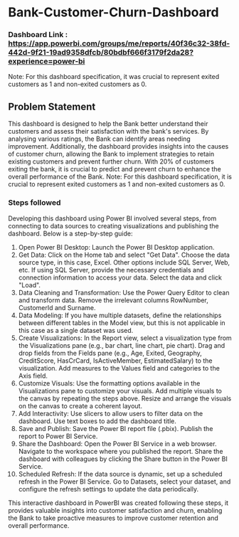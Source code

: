 # Bank-Customer-Churn-Dashboard

### Dashboard Link : https://app.powerbi.com/groups/me/reports/40f36c32-38fd-442d-9f21-19ad9358dfcb/80bdbf666f3179f2da28?experience=power-bi
Note: For this dashboard specification, it was crucial to represent exited customers as 1 and non-exited customers as 0.

## Problem Statement

This dashboard is designed to help the Bank better understand their customers and assess their satisfaction with the bank's services. By analysing various ratings, the Bank can identify areas needing improvement. Additionally, the dashboard provides insights into the causes of customer churn, allowing the Bank to implement strategies to retain existing customers and prevent further churn. With 20% of customers exiting the bank, it is crucial to predict and prevent churn to enhance the overall performance of the Bank.
Note: For this dashboard specification, it is crucial to represent exited customers as 1 and non-exited customers as 0.
 




### Steps followed 

Developing this dashboard using Power BI involved several steps, from connecting to data sources to creating visualizations and publishing the dashboard. Below is a step-by-step guide:
1.	Open Power BI Desktop: Launch the Power BI Desktop application.
2.	Get Data:
Click on the Home tab and select "Get Data".
Choose the data source type, in this case, Excel. Other options include SQL Server, Web, etc.
If using SQL Server, provide the necessary credentials and connection information to access your data.
Select the data and click "Load".
3.	Data Cleaning and Transformation:
Use the Power Query Editor to clean and transform data.
Remove the irrelevant columns RowNumber, CustomerId and Surname.
4.	Data Modeling:
If you have multiple datasets, define the relationships between different tables in the Model view, but this is not applicable in this case as a single dataset was used.
5.	Create Visualizations:
In the Report view, select a visualization type from the Visualizations pane (e.g., bar chart, line chart, pie chart).
Drag and drop fields from the Fields pane (e.g., Age, Exited, Geography, CreditScore, HasCrCard, IsActiveMember, EstimatedSalary) to the visualization.
Add measures to the Values field and categories to the Axis field.
6.	Customize Visuals:
Use the formatting options available in the Visualizations pane to customize your visuals.
Add multiple visuals to the canvas by repeating the steps above.
Resize and arrange the visuals on the canvas to create a coherent layout.
7.	Add Interactivity:
Use slicers to allow users to filter data on the dashboard.
Use text boxes to add the dashboard title.
8.	Save and Publish:
Save the Power BI report file (.pbix).
Publish the report to Power BI Service.
9.	Share the Dashboard:
Open the Power BI Service in a web browser.
Navigate to the workspace where you published the report.
Share the dashboard with colleagues by clicking the Share button in the Power BI Service.
10.	Scheduled Refresh:
If the data source is dynamic, set up a scheduled refresh in the Power BI Service.
Go to Datasets, select your dataset, and configure the refresh settings to update the data periodically.

This interactive dashboard in PowerBI was created following these steps, it provides valuable insights into customer satisfaction and churn, enabling the Bank to take proactive measures to improve customer retention and overall performance.
